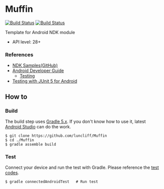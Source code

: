# Muffin

[![Build Status](https://dev.azure.com/luncliff/personal/_apis/build/status/luncliff.Muffin?branchName=master)](https://dev.azure.com/luncliff/personal/_build/latest?definitionId=34&branchName=master) [![Build Status](https://travis-ci.org/luncliff/Muffin.svg?branch=master)](https://travis-ci.org/luncliff/Muffin)

Template for Android NDK module

* API level: 28+

### References

* [NDK Samples(GitHub)](https://github.com/android/ndk-samples)
* [Android Developer Guide](https://developer.android.com/guide)
  * [Testing](https://developer.android.com/training/testing/unit-testing)
* [Testing with JUnit 5 for Android](https://github.com/mannodermaus/android-junit5)

## How to

### Build

The build step uses [Gradle 5.x](https://gradle.org/). If you don't know how to use it, latest [Android Studio](https://developer.android.com/studio/) can do the work.   

```console
$ git clone https://github.com/luncliff/Muffin
$ cd ./Muffin
$ gradle assemble build
```

### Test

Connect your device and run the test with Gradle.
Please reference the [test codes](./android/test/).

```console
$ gradle connectedAndroidTest   # Run test
```
